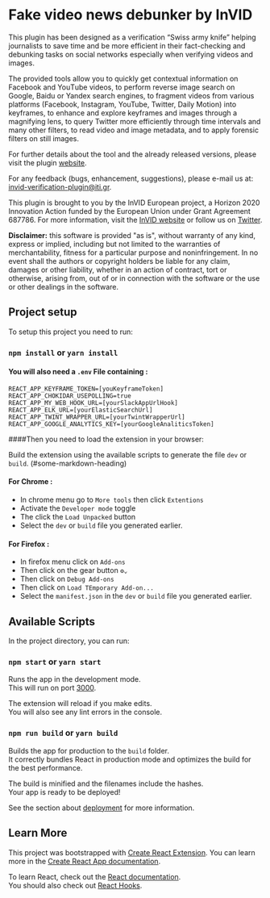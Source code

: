 # Fake video news debunker by InVID

This plugin has been designed as a verification “Swiss army knife” helping journalists to save time and be more efficient in their fact-checking and debunking tasks on social networks especially when verifying videos and images.

The provided tools allow you to quickly get contextual information on Facebook and YouΤube videos, to perform reverse image search on Google, Baidu or Yandex search engines, to fragment videos from various platforms (Facebook, Instagram, YouTube, Twitter, Daily Motion) into keyframes, to enhance and explore keyframes and images through a magnifying lens, to query Twitter more efficiently through time intervals and many other filters, to read video and image metadata, and to apply forensic filters on still images.

For further details about the tool and the already released versions, please visit the plugin [website](http://www.invid-project.eu/tools-and-services/invid-verification-plugin).

For any feedback (bugs, enhancement, suggestions), please e-mail us at: [invid-verification-plugin@iti.gr](invid-verification-plugin@iti.gr).

This plugin is brought to you by the InVID European project, a Horizon 2020 Innovation Action funded by the European Union under Grant Agreement 687786. For more information, visit the [InVID website](http://www.invid-project.eu) or follow us on [Twitter](https://twitter.com/InVID_EU).

**Disclaimer:** this software is provided "as is", without warranty of any kind, express or implied, including but not limited to the warranties of merchantability, fitness for a particular purpose and noninfringement. In no event shall the authors or copyright holders be liable for any claim, damages or other liability, whether in an action of contract, tort or otherwise, arising from, out of or in connection with the software or the use or other dealings in the software.


## Project setup

To setup this project you need to run:

### `npm install` or `yarn install`

#### You will also need a `.env` File containing :

    REACT_APP_KEYFRAME_TOKEN=[youKeyframeToken]
    REACT_APP_CHOKIDAR_USEPOLLING=true
    REACT_APP_MY_WEB_HOOK_URL=[yourSlackAppUrlHook]
    REACT_APP_ELK_URL=[yourElasticSearchUrl]
    REACT_APP_TWINT_WRAPPER_URL=[yourTwintWrapperUrl]
    REACT_APP_GOOGLE_ANALYTICS_KEY=[yourGoogleAnaliticsToken]

####Then you need to load the extension in your browser: 

Build the extension using the available scripts to generate the file `dev` or `build`. (#some-markdown-heading)

#### For  Chrome :
- In chrome menu go to `More tools` then click `Extentions`
- Activate the `Developer mode` toggle
- The click the `Load Unpacked` button
- Select the `dev` or `build` file you generated earlier.

#### For  Firefox :
- In firefox menu click on `Add-ons`
- Then click on the gear button `⚙⌄`
- Then click on `Debug Add-ons`
- Then click on `Load TEmporary Add-on...`
- Select the `manifest.json` in the `dev` or `build` file you generated earlier.

## Available Scripts

In the project directory, you can run:

### `npm start` or `yarn start`

Runs the app in the development mode.<br>
This will run on port [3000](http://localhost:3000).

The extension will reload if you make edits.<br>
You will also see any lint errors in the console.

### `npm run build` or `yarn build`

Builds the app for production to the `build` folder.<br>
It correctly bundles React in production mode and optimizes the build for the best performance.

The build is minified and the filenames include the hashes.<br>
Your app is ready to be deployed!

See the section about [deployment](https://facebook.github.io/create-react-app/docs/deployment) for more information.

## Learn More
This project was bootstrapped with [Create React Extension](https://github.com/VasilyShelkov/create-react-extension).
You can learn more in the [Create React App documentation](https://facebook.github.io/create-react-app/docs/getting-started).

To learn React, check out the [React documentation](https://reactjs.org/).<br>
You should also check out [React Hooks](https://reactjs.org/docs/hooks-intro.html).



